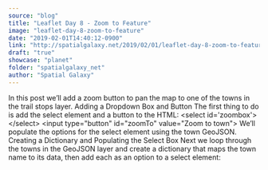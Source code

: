 ```yaml
---
source: "blog"
title: "Leaflet Day 8 - Zoom to Feature"
image: "leaflet-day-8-zoom-to-feature"
date: "2019-02-01T14:40:12-0900"
link: "http://spatialgalaxy.net/2019/02/01/leaflet-day-8-zoom-to-feature/"
draft: "true"
showcase: "planet"
folder: "spatialgalaxy_net"
author: "Spatial Galaxy"
---
```


In this post we&rsquo;ll add a zoom button to pan the map to one of the towns in the trail stops layer.
Adding a Dropdown Box and Button The first thing to do is add the select element and a button to the HTML:
&lt;select id='zoombox'&gt; &lt;/select&gt; &lt;input type="button" id="zoomTo" value="Zoom to town"&gt; We&rsquo;ll populate the options for the select element using the town GeoJSON.
Creating a Dictionary and Populating the Select Box Next we loop through the towns in the GeoJSON layer and create a dictionary that maps the town name to its data, then add each as an option to a select element:
